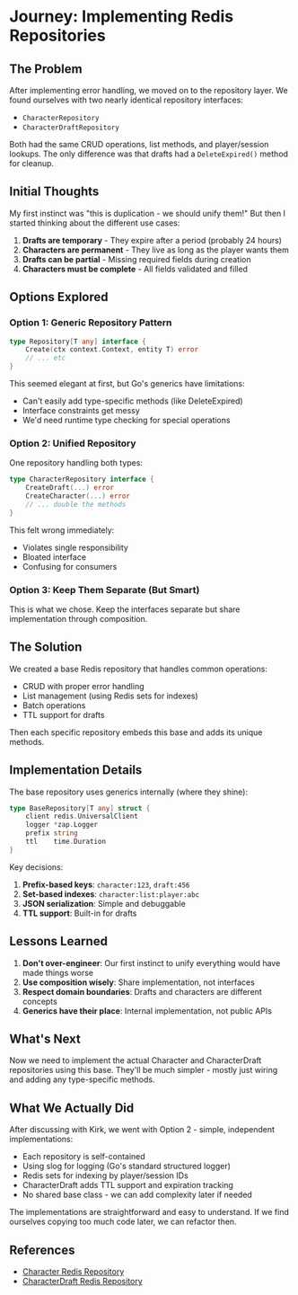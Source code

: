# Journey: Implementing Redis Repositories

## The Problem

After implementing error handling, we moved on to the repository layer. We found ourselves with two nearly identical repository interfaces:
- `CharacterRepository` 
- `CharacterDraftRepository`

Both had the same CRUD operations, list methods, and player/session lookups. The only difference was that drafts had a `DeleteExpired()` method for cleanup.

## Initial Thoughts

My first instinct was "this is duplication - we should unify them!" But then I started thinking about the different use cases:

1. **Drafts are temporary** - They expire after a period (probably 24 hours)
2. **Characters are permanent** - They live as long as the player wants them
3. **Drafts can be partial** - Missing required fields during creation
4. **Characters must be complete** - All fields validated and filled

## Options Explored

### Option 1: Generic Repository Pattern
```go
type Repository[T any] interface {
    Create(ctx context.Context, entity T) error
    // ... etc
}
```

This seemed elegant at first, but Go's generics have limitations:
- Can't easily add type-specific methods (like DeleteExpired)
- Interface constraints get messy
- We'd need runtime type checking for special operations

### Option 2: Unified Repository
One repository handling both types:
```go
type CharacterRepository interface {
    CreateDraft(...) error
    CreateCharacter(...) error
    // ... double the methods
}
```

This felt wrong immediately:
- Violates single responsibility
- Bloated interface
- Confusing for consumers

### Option 3: Keep Them Separate (But Smart)
This is what we chose. Keep the interfaces separate but share implementation through composition.

## The Solution

We created a base Redis repository that handles common operations:
- CRUD with proper error handling
- List management (using Redis sets for indexes)
- Batch operations
- TTL support for drafts

Then each specific repository embeds this base and adds its unique methods.

## Implementation Details

The base repository uses generics internally (where they shine):
```go
type BaseRepository[T any] struct {
    client redis.UniversalClient
    logger *zap.Logger
    prefix string
    ttl    time.Duration
}
```

Key decisions:
1. **Prefix-based keys**: `character:123`, `draft:456`
2. **Set-based indexes**: `character:list:player:abc`
3. **JSON serialization**: Simple and debuggable
4. **TTL support**: Built-in for drafts

## Lessons Learned

1. **Don't over-engineer**: Our first instinct to unify everything would have made things worse
2. **Use composition wisely**: Share implementation, not interfaces
3. **Respect domain boundaries**: Drafts and characters are different concepts
4. **Generics have their place**: Internal implementation, not public APIs

## What's Next

Now we need to implement the actual Character and CharacterDraft repositories using this base. They'll be much simpler - mostly just wiring and adding any type-specific methods.

## What We Actually Did

After discussing with Kirk, we went with Option 2 - simple, independent implementations:
- Each repository is self-contained
- Using slog for logging (Go's standard structured logger)
- Redis sets for indexing by player/session IDs
- CharacterDraft adds TTL support and expiration tracking
- No shared base class - we can add complexity later if needed

The implementations are straightforward and easy to understand. If we find ourselves copying too much code later, we can refactor then.

## References
- [Character Redis Repository](../../internal/repositories/character/redis.go)
- [CharacterDraft Redis Repository](../../internal/repositories/character_draft/redis.go)
